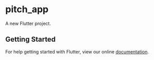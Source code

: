 # pitch_app

A new Flutter project.

## Getting Started

For help getting started with Flutter, view our online
[documentation](https://flutter.io/).
